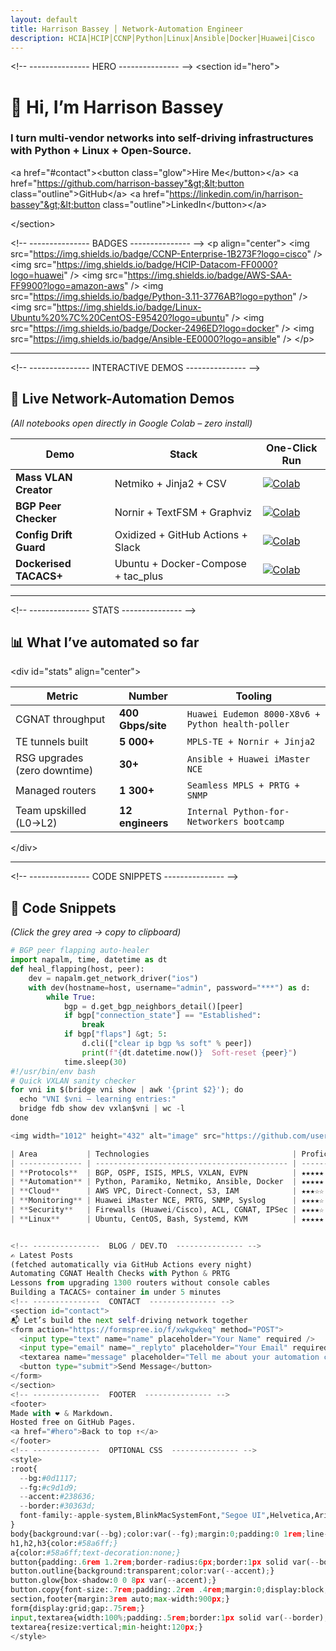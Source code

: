 ```yaml
---
layout: default
title: Harrison Bassey │ Network-Automation Engineer
description: HCIA│HCIP│CCNP│Python│Linux│Ansible│Docker│Huawei│Cisco
---
```


&lt;!-- ---------------  HERO  --------------- --&gt;
&lt;section id="hero"&gt;

# 👋 Hi, I’m **Harrison Bassey**  
### I turn **multi-vendor networks** into **self-driving infrastructures** with **Python + Linux + Open-Source**.

&lt;a href="#contact"&gt;&lt;button class="glow"&gt;Hire Me&lt;/button&gt;&lt;/a&gt;
&lt;a href="https://github.com/harrison-bassey"&gt;&lt;button class="outline"&gt;GitHub&lt;/a&gt;
&lt;a href="https://linkedin.com/in/harrison-bassey"&gt;&lt;button class="outline"&gt;LinkedIn&lt;/button&gt;&lt;/a&gt;

&lt;/section&gt;

&lt;!-- ---------------  BADGES  --------------- --&gt;
&lt;p align="center"&gt;
  &lt;img src="https://img.shields.io/badge/CCNP-Enterprise-1B273F?logo=cisco" /&gt;
  &lt;img src="https://img.shields.io/badge/HCIP-Datacom-FF0000?logo=huawei" /&gt;
  &lt;img src="https://img.shields.io/badge/AWS-SAA-FF9900?logo=amazon-aws" /&gt;
  &lt;img src="https://img.shields.io/badge/Python-3.11-3776AB?logo=python" /&gt;
  &lt;img src="https://img.shields.io/badge/Linux-Ubuntu%20%7C%20CentOS-E95420?logo=ubuntu" /&gt;
  &lt;img src="https://img.shields.io/badge/Docker-2496ED?logo=docker" /&gt;
  &lt;img src="https://img.shields.io/badge/Ansible-EE0000?logo=ansible" /&gt;
&lt;/p&gt;

---

&lt;!-- ---------------  INTERACTIVE DEMOS  --------------- --&gt;
## 🚀 Live Network-Automation Demos
*(All notebooks open directly in Google Colab – zero install)*

| Demo | Stack | One-Click Run |
|------|-------|---------------|
| **Mass VLAN Creator** | Netmiko + Jinja2 + CSV | [![Colab](https://colab.research.google.com/assets/colab-badge.svg)](https://colab.research.google.com/github/harrison-bassey/netauto-lab/blob/main/mass_vlan.ipynb) |
| **BGP Peer Checker** | Nornir + TextFSM + Graphviz | [![Colab](https://colab.research.google.com/assets/colab-badge.svg)](https://colab.research.google.com/github/harrison-bassey/netauto-lab/blob/main/bgp_peer.ipynb) |
| **Config Drift Guard** | Oxidized + GitHub Actions + Slack | [![Colab](https://colab.research.google.com/assets/colab-badge.svg)](https://colab.research.google.com/github/harrison-bassey/netauto-lab/blob/main/drift_guard.ipynb) |
| **Dockerised TACACS+** | Ubuntu + Docker-Compose + tac_plus | [![Colab](https://colab.research.google.com/assets/colab-badge.svg)](https://colab.research.google.com/github/harrison-bassey/netauto-lab/blob/main/tacacs_docker.ipynb) |

---

&lt;!-- ---------------  STATS  --------------- --&gt;
## 📊 What I’ve automated so far
&lt;div id="stats" align="center"&gt;

| Metric | Number | Tooling |
|--------|--------|---------|
| CGNAT throughput | **400 Gbps/site** | `Huawei Eudemon 8000-X8v6 + Python health-poller` |
| TE tunnels built | **5 000+** | `MPLS-TE + Nornir + Jinja2` |
| RSG upgrades (zero downtime) | **30+** | `Ansible + Huawei iMaster NCE` |
| Managed routers | **1 300+** | `Seamless MPLS + PRTG + SNMP` |
| Team upskilled (L0→L2) | **12 engineers** | `Internal Python-for-Networkers bootcamp` |

&lt;/div&gt;

---

&lt;!-- ---------------  CODE SNIPPETS  --------------- --&gt;
## 🧪 Code Snippets
*(Click the grey area → copy to clipboard)*

```python
# BGP peer flapping auto-healer
import napalm, time, datetime as dt
def heal_flapping(host, peer):
    dev = napalm.get_network_driver("ios")
    with dev(hostname=host, username="admin", password="***") as d:
        while True:
            bgp = d.get_bgp_neighbors_detail()[peer]
            if bgp["connection_state"] == "Established":
                break
            if bgp["flaps"] &gt; 5:
                d.cli(["clear ip bgp %s soft" % peer])
                print(f"{dt.datetime.now()}  Soft-reset {peer}")
            time.sleep(30)
#!/usr/bin/env bash
# Quick VXLAN sanity checker
for vni in $(bridge vni show | awk '{print $2}'); do
  echo "VNI $vni – learning entries:"
  bridge fdb show dev vxlan$vni | wc -l
done

<img width="1012" height="432" alt="image" src="https://github.com/user-attachments/assets/46348852-5140-4e86-81f9-3c8781af6360" />

| Area           | Technologies                                | Proficiency   |
| -------------- | ------------------------------------------- | --------------|
| **Protocols**  | BGP, OSPF, ISIS, MPLS, VXLAN, EVPN          | ★★★★★       |
| **Automation** | Python, Paramiko, Netmiko, Ansible, Docker  | ★★★★★       |
| **Cloud**      | AWS VPC, Direct-Connect, S3, IAM            | ★★★☆☆       |
| **Monitoring** | Huawei iMaster NCE, PRTG, SNMP, Syslog      | ★★★★☆       |
| **Security**   | Firewalls (Huawei/Cisco), ACL, CGNAT, IPSec | ★★★★☆       |
| **Linux**      | Ubuntu, CentOS, Bash, Systemd, KVM          | ★★★★★       |


<!-- ---------------  BLOG / DEV.TO  --------------- -->
✍️ Latest Posts
(fetched automatically via GitHub Actions every night)
Automating CGNAT Health Checks with Python & PRTG
Lessons from upgrading 1300 routers without console cables
Building a TACACS+ container in under 5 minutes
<!-- ---------------  CONTACT  --------------- -->
<section id="contact">
📬 Let’s build the next self-driving network together
<form action="https://formspree.io/f/xwkgwkeq" method="POST">
  <input type="text" name="name" placeholder="Your Name" required />
  <input type="email" name="_replyto" placeholder="Your Email" required />
  <textarea name="message" placeholder="Tell me about your automation challenge..." required></textarea>
  <button type="submit">Send Message</button>
</form>
</section>
<!-- ---------------  FOOTER  --------------- -->
<footer>
Made with ❤️ & Markdown.  
Hosted free on GitHub Pages.  
<a href="#hero">Back to top ↑</a>
</footer>
<!-- ---------------  OPTIONAL CSS  --------------- -->
<style>
:root{
  --bg:#0d1117;
  --fg:#c9d1d9;
  --accent:#238636;
  --border:#30363d;
  font-family:-apple-system,BlinkMacSystemFont,"Segoe UI",Helvetica,Arial,sans-serif;
}
body{background:var(--bg);color:var(--fg);margin:0;padding:0 1rem;line-height:1.6;}
h1,h2,h3{color:#58a6ff;}
a{color:#58a6ff;text-decoration:none;}
button{padding:.6rem 1.2rem;border-radius:6px;border:1px solid var(--border);background:var(--accent);color:#fff;cursor:pointer;margin:.25rem;}
button.outline{background:transparent;color:var(--accent);}
button.glow{box-shadow:0 0 8px var(--accent);}
button.copy{font-size:.7rem;padding:.2rem .4rem;margin:0;display:block;margin-top:-1rem;}
section,footer{margin:3rem auto;max-width:900px;}
form{display:grid;gap:.75rem;}
input,textarea{width:100%;padding:.5rem;border:1px solid var(--border);border-radius:6px;background:#161b22;color:var(--fg);}
textarea{resize:vertical;min-height:120px;}
</style>

